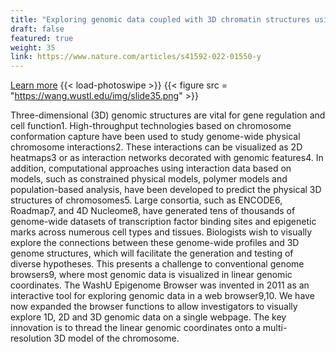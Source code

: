 ```yaml
---
title: "Exploring genomic data coupled with 3D chromatin structures using the WashU Epigenome Browser"
draft: false
featured: true
weight: 35
link: https://www.nature.com/articles/s41592-022-01550-y
---
```

[Learn more](https://www.nature.com/articles/s41592-022-01550-y)
{{< load-photoswipe >}}
{{< figure src = "https://wang.wustl.edu/img/slide35.png" >}}

Three-dimensional (3D) genomic structures are vital for gene regulation and cell function1. High-throughput technologies based on chromosome conformation capture have been used to study genome-wide physical chromosome interactions2. These interactions can be visualized as 2D heatmaps3 or as interaction networks decorated with genomic features4. In addition, computational approaches using interaction data based on models, such as constrained physical models, polymer models and population-based analysis, have been developed to predict the physical 3D structures of chromosomes5. Large consortia, such as ENCODE6, Roadmap7, and 4D Nucleome8, have generated tens of thousands of genome-wide datasets of transcription factor binding sites and epigenetic marks across numerous cell types and tissues. Biologists wish to visually explore the connections between these genome-wide profiles and 3D genome structures, which will facilitate the generation and testing of diverse hypotheses. This presents a challenge to conventional genome browsers9, where most genomic data is visualized in linear genomic coordinates. The WashU Epigenome Browser was invented in 2011 as an interactive tool for exploring genomic data in a web browser9,10. We have now expanded the browser functions to allow investigators to visually explore 1D, 2D and 3D genomic data on a single webpage. The key innovation is to thread the linear genomic coordinates onto a multi-resolution 3D model of the chromosome.


